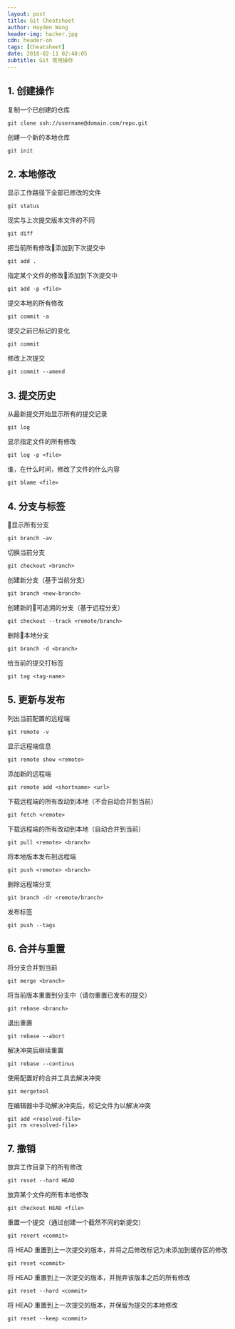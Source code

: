 ```yaml
---
layout: post
title: Git Cheatsheet
author: Hayden Wang
header-img: hacker.jpg
cdn: header-on
tags: [Cheatsheet]
date: 2018-02-11 02:48:05
subtitle: Git 常用操作
---
```


## 1. 创建操作

复制一个已创建的仓库

```shell
git clone ssh://username@domain.com/repo.git
```

创建一个新的本地仓库

```shell
git init
```

## 2. 本地修改

显示工作路径下全部已修改的文件

```shell
git status
```

现实与上次提交版本文件的不同

```shell
git diff
```

把当前所有修改添加到下次提交中

```shell
git add .
```

指定某个文件的修改添加到下次提交中

```shell
git add -p <file>
```

提交本地的所有修改

```shell
git commit -a
```

提交之前已标记的变化

```shell
git commit
```

修改上次提交

```shell
git commit --amend
```

## 3. 提交历史

从最新提交开始显示所有的提交记录

```shell
git log
```

显示指定文件的所有修改

```shell
git log -p <file>
```

谁，在什么时间，修改了文件的什么内容

```shell
git blame <file>
```

## 4. 分支与标签

显示所有分支

```shell
git branch -av
```

切换当前分支

```shell
git checkout <branch>
```

创建新分支（基于当前分支）

```shell
git branch <new-branch>
```

创建新的可追溯的分支（基于远程分支）

```shell
git checkout --track <remote/branch>
```

删除本地分支

```shell
git branch -d <branch>
```

给当前的提交打标签

```shell
git tag <tag-name>
```

## 5. 更新与发布

列出当前配置的远程端

```shell
git remote -v
```

显示远程端信息

```shell
git remote show <remote>
```

添加新的远程端

```shell
git remote add <shortname> <url>
```

下载远程端的所有改动到本地（不会自动合并到当前）

```shell
git fetch <remote>
```

下载远程端的所有改动到本地（自动合并到当前）

```shell
git pull <remote> <branch>
```

将本地版本发布到远程端

```shell
git push <remote> <branch>
```

删除远程端分支

```shell
git branch -dr <remote/branch>
```

发布标签

```shell
git push --tags
```

## 6. 合并与重置

将分支合并到当前

```shell
git merge <branch>
```

将当前版本重置到分支中（请勿重置已发布的提交）

```shell
git rebase <branch>
```

退出重置

```shell
git rebase --abort
```

解决冲突后继续重置

```shell
git rebase --continus
```

使用配置好的合并工具去解决冲突

```shell
git mergetool
```

在编辑器中手动解决冲突后，标记文件为以解决冲突

```shell
git add <resolved-file>
git rm <resolved-file>
```

## 7. 撤销

放弃工作目录下的所有修改

```shell
git reset --hard HEAD
```

放弃某个文件的所有本地修改

```shell
git checkout HEAD <file>
```

重置一个提交（通过创建一个截然不同的新提交）

```shell
git revert <commit>
```

将 HEAD 重置到上一次提交的版本，并将之后修改标记为未添加到缓存区的修改

```shell
git reset <commit>
```

将 HEAD 重置到上一次提交的版本，并抛弃该版本之后的所有修改

```shell
git reset --hard <commit>
```

将 HEAD 重置到上一次提交的版本，并保留为提交的本地修改

```shell
git reset --keep <commit>
```